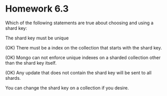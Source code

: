 # Homework 6.3

Which of the following statements are true about choosing and using a shard key:


The shard key must be unique

(OK) There must be a index on the collection that starts with the shard key.

(OK) Mongo can not enforce unique indexes on a sharded collection other than the shard key itself.

(OK) Any update that does not contain the shard key will be sent to all shards.

You can change the shard key on a collection if you desire.
